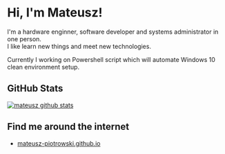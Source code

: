 # Hi, I'm Mateusz!

I'm a hardware enginner, software developer and systems administrator in one person.\
I like learn new things and meet new technologies.

Currently I working on Powershell script which will automate Windows 10 clean environment setup.

## GitHub Stats

[![mateusz github stats](https://github-readme-stats.vercel.app/api?username=mateusz-piotrowski&count_private=true)](https://github.com/anuraghazra/github-readme-stats)

## Find me around the internet
- <a href="https://mateusz-piotrowski.github.io/"> mateusz-piotrowski.github.io </a>
